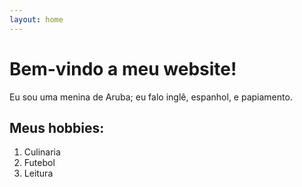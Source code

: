 ```yaml
---
layout: home
---
```

# Bem-vindo a meu website!
Eu sou uma menina de Aruba; eu falo inglê, espanhol, e papiamento. 


## Meus hobbies:
1. Culinaria
2. Futebol
3. Leitura
